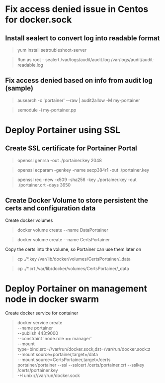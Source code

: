 # Fix access denied issue in Centos for docker.sock

## Install sealert to convert log into readable format
>yum install setroubleshoot-server

>Run as root - sealert /var/logs/audit/audit.log /var/logs/audit/audit-readable.log

## Fix access denied based on info from audit log (sample)
>ausearch -c 'portainer' --raw | audit2allow -M my-portainer

>semodule -i my-portainer.pp

# Deploy Portainer using SSL

## Create SSL certificate for Portainer Portal
>openssl genrsa -out ./portainer.key 2048

>openssl ecparam -genkey -name secp384r1 -out ./portainer.key

>openssl req -new -x509 -sha256 -key ./portainer.key -out ./portainer.crt -days 3650

## Create Docker Volume to store persistent the certs and configuration data
Create docker volumes

>docker volume create --name DataPortainer

>docker volume create --name CertsPortainer

Copy the certs into the volume, so Portainer can use them later on
>cp ./*.key /var/lib/docker/volumes/CertsPortainer/_data

>cp ./*.crt /var/lib/docker/volumes/CertsPortainer/_data


# Deploy Portainer on management node in docker swarm

Create docker service for container

>docker service create \
    --name portainer \
    --publish 443:9000 \
    --constraint 'node.role == manager' \
    --mount type=bind,src=//var/run/docker.sock,dst=/var/run/docker.sock:z \
    --mount source=portainer,target=/data \
    --mount source=CertsPortainer,target=/certs \
    portainer/portainer --ssl --sslcert /certs/portainer.crt --sslkey /certs/portainer.key\
    -H unix:///var/run/docker.sock
